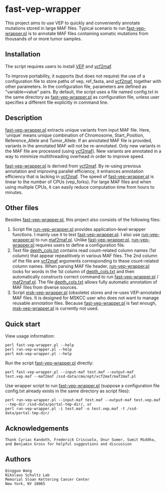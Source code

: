 fast-vep-wrapper
================

This project aims to use VEP to quickly and conveniently annotate mutations stored in large MAF files. Typical scenario to run [fast-vep-wrapper.pl]() is to annotate MAF files containing somatic mutations from thousands of or more tumor samples. 

Installation
------------

The script requires users to install [VEP](http://www.ensembl.org/info/docs/tools/vep/index.html) and [vcf2maf](https://github.com/ckandoth/vcf2maf).

To improve portability, it supports (but does not require) the use of a configuration file to store paths of vep, ref_fasta, and [vcf2maf](https://github.com/ckandoth/vcf2maf), together with other parameters. In the configuration file, parameters are defined as "variable=value" pairs. By default, the script uses a file named config.txt in the same directory as [fast-vep-wrapper.pl]() as configuration file, unless user specifies a different file explicitly in command line.

Description
-----------

[fast-vep-wrapper.pl]() extracts unique variants from input MAF file. Here, 'unique' means unique combination of Chromosome, Start_Position, Reference_Allele and Tumor_Allele. If an annotated MAF file is provided, variants in the annotated MAF will not be re-annotated. Only new variants in the MAF file are processed (using [vcf2maf](https://github.com/ckandoth/vcf2maf)). New variants are annotated in a way to minimize multithreading overhead in order to improve speed.

[fast-vep-wrapper.pl]() is derived from [vcf2maf](https://github.com/ckandoth/vcf2maf). By re-using previous annotation and improving parallel efficiency, it enhances annotation efficiency that is lacking in [vcf2maf](https://github.com/ckandoth/vcf2maf). The speed of [fast-vep-wrapper.pl]() is linear to the number of CPUs (vep_forks). For large MAF files and when using multiple CPUs, it can easily reduce computation time from hours to minutes.

Other files
-----------

Besides [fast-vep-wrapper.pl](), this project also consists of the following files:
 1. Script file [run-vep-wrapper.pl]() provides application-level wrapper functions. I mainly use it to test [fast-vep-wrapper.pl](). I also use [run-vep-wrapper.pl]() to run [maf2maf.pl](https://github.com/ckandoth/vcf2maf). Unlike [fast-vep-wrapper.pl](), [run-vep-wrapper.pl]() requires users to define a configuration file.
 2. Text file [depth_cols.txt]() contains read count-related column names (1st column) that appear repeatitively in various MAF files. The 2nd column of the file are [vcf2maf](https://github.com/ckandoth/vcf2maf) arguments corresponding to these count-related column names. When parsing MAF file header, [run-vep-wrapper.pl]() looks for words in the 1st column of [depth_cols.txt]() and then automatically constructs correct command to run [fast-vep-wrapper.pl]() / [maf2maf.pl](https://github.com/ckandoth/vcf2maf). The file [depth_cols.txt]() allows fully automatic annotation of MAF files from diverse sources.
 3. Script [msk-vep-wrapper.pl]() (obsolete) stores and re-uses VEP-annotated MAF files. It is designed for MSKCC user who does not want to manage reusable annotation files. Because [fast-vep-wrapper.pl]() is fast enough, [msk-vep-wrapper.pl]() is currently not used.

Quick start
-----------

View usage information:

    perl fast-vep-wrapper.pl --help
    perl run-vep-wrapper.pl --help
    perl msk-vep-wrapper.pl --help

Run the script [fast-vep-wrapper.pl]() directly:

    perl fast-vep-wrapper.pl --input-maf test.maf --output-maf test.vep.maf --maf2maf /ssd-data/cmo/opt/vcf2maf/maf2maf.pl

Use wrapper script to run [fast-vep-wrapper.pl]() (suppose a configuration file config.txt already exists in the same directory as script files):

    perl run-vep-wrapper.pl --input-maf test.maf --output-maf test.vep.maf --tmp-dir /ssd-data/portal-tmp-dir/, or
    perl run-vep-wrapper.pl -i test.maf -o test.vep.maf -t /ssd-data/portal-tmp-dir/


Acknowledgements
----------------

    Thank Cyriac Kandoth, Frederick Criscuolo, Onur Sumer, Sumit Middha, and Benjamin Gross for helpful suggestions and discussion

Authors
-------

    Qingguo Wang
    Nikolaus Schultz Lab
    Memorial Sloan Kettering Cancer Center
    New York, NY 10065

